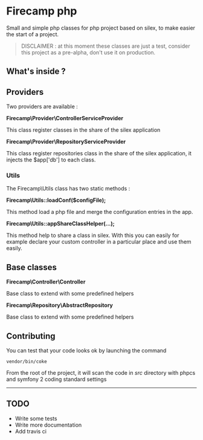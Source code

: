 # Firecamp php

Small and simple php classes for php project based on silex, to make easier the start of a project.

> DISCLAIMER : at this moment these classes are just a test, consider this project as a pre-alpha, don't use it on production.

## What's inside ?

## Providers

Two providers are available :
 
**Firecamp\Provider\ControllerServiceProvider**

This class register classes in the share of the silex application

**Firecamp\Provider\RepositoryServiceProvider**

This class register repositories class in the share of the silex application, it injects the $app['db'] to each class.

### Utils

The Firecamp\Utils class has two static methods :

**Firecamp\Utils::loadConf($configFile);**

This method load a php file and merge the configuration entries in the app.

**Firecamp\Utils::appShareClassHelper(...);**

This method help to share a class in silex.
With this you can easily for example declare your custom controller in a particular place and use them easily.

## Base classes

**Firecamp\Controller\Controller**

Base class to extend with some predefined helpers

**Firecamp\Repository\AbstractRepository**

Base class to extend with some predefined helpers

## Contributing

You can test that your code looks ok by launching the command

    vendor/bin/coke
    
From the root of the project, it will scan the code in *src* directory with phpcs and symfony 2 coding standard settings

---

## TODO

- Write some tests
- Write more documentation
- Add travis ci
